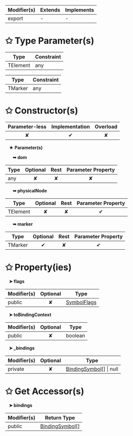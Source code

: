 | Modifier(s)                            | Extends                      | Implements                                    |
|----------------------------------------|------------------------------|-----------------------------------------------|
| export | - | - |

# &#10025; Type Parameter(s)

| Type     | Constraint |
| -------- | ---------- |
| TElement | any        |

| Type    | Constraint |
| ------- | ---------- |
| TMarker | any        |

# &#10025; Constructor(s)

| Parameter-less                         | Implementation                          | Overload                          |
|:--------------------------------------:|:---------------------------------------:|:---------------------------------:|
| ✘ | ✔ | ✘ |

&nbsp;&nbsp; **&#9733; Parameter(s)**

&nbsp;&nbsp;&nbsp;&nbsp;&nbsp; **&#10149; dom**

| Type                        | Optional                           | Rest                          | Parameter Property                          |
|-----------------------------|:----------------------------------:|:-----------------------------:|:-------------------------------------------:|
| any | ✘  | ✘ | ✘ |

&nbsp;&nbsp;&nbsp;&nbsp;&nbsp; **&#10149; physicalNode**

| Type                        | Optional                           | Rest                          | Parameter Property                          |
|-----------------------------|:----------------------------------:|:-----------------------------:|:-------------------------------------------:|
| TElement | ✘  | ✘ | ✔ |

&nbsp;&nbsp;&nbsp;&nbsp;&nbsp; **&#10149; marker**

| Type                        | Optional                           | Rest                          | Parameter Property                          |
|-----------------------------|:----------------------------------:|:-----------------------------:|:-------------------------------------------:|
| TMarker | ✔  | ✘ | ✔ |

# &#10025; Property(ies)

&nbsp;&nbsp; **&#10148; flags**

| Modifier(s)                               | Optional                           | Type                         |
|-------------------------------------------|:----------------------------------:|------------------------------|
| public | ✘ | [SymbolFlags](/jit/enum/semantic-model/symbolflags.md) |

&nbsp;&nbsp; **&#10148; toBindingContext**

| Modifier(s)                               | Optional                           | Type                         |
|-------------------------------------------|:----------------------------------:|------------------------------|
| public | ✘ | boolean |

&nbsp;&nbsp; **&#10148; &#95;bindings**

| Modifier(s)                               | Optional                           | Type                         |
|-------------------------------------------|:----------------------------------:|------------------------------|
| private | ✘ | [BindingSymbol](/jit/class/semantic-model/bindingsymbol.md)[] &#124; null |

# &#10025; Get Accessor(s)

&nbsp;&nbsp; **&#10148; bindings**

| Modifier(s)                              | Return Type                       |
|------------------------------------------|-----------------------------------|
| public | [BindingSymbol](/jit/class/semantic-model/bindingsymbol.md)[] |